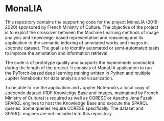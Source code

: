 # MonaLIA

This repository contains the supporting code for the project MonaLIA (2018-2020) sponsored by French Ministry of Culture. The objective of the project is to exploit the crossover between the Machine Learning methods of image analysis and knowledge-based representation and reasoning and its application to the semantic indexing of annotated works and images in Joconde dataset. The goal is to identify automated or semi-automated tasks to improve the annotation and information retrieval.

The code is of prototype quality and supports the experiments conducted during the length of the project. It consists of MonaLIA application to run the PyTorch-based deep learning training written in Python and multiple Jupiter Notebooks for data analysis and visualization.

To be able to run the application and Jupyter Notebooks a local copy of Jococnde dataset (RDF Knowledge Base and images, maintained by French Ministry of Culture) is required as well as CORESE or Apache Jena Fuzeki SPARQL engines to host the Knowledge Base and execute the SPARQL queries. Some queries require CORESE specifically. The dataset and SPARQL engines are not included into this repository.

